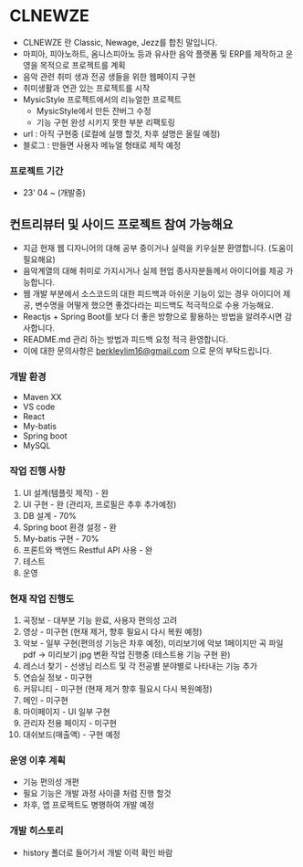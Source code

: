 # CLNEWZE
- CLNEWZE 란 Classic, Newage, Jezz를 합친 말입니다.
- 마피아, 피아노하트, 옴니스피아노 등과 유사한 음악 플랫폼 및 ERP를 제작하고 운영을 목적으로 프로젝트를 계획
- 음악 관련 취미 생과 전공 생들을 위한 웹페이지 구현 
- 취미생활과 연관 있는 프로젝트를 시작
- MysicStyle 프로젝트에서의 리뉴얼한 프로젝트
  - MysicStyle에서 만든 잔버그 수정
  - 기능 구현 완성 시키지 못한 부분 리팩토링
- url : 아직 구현중 (로컬에 실행 할것, 차후 설명은 올릴 예정)
- 블로그 : 만들면 사용자 메뉴얼 형태로 제작 예정

### 프로젝트 기간
- 23' 04 ~ (개발중)

## 컨트리뷰터 및 사이드 프로젝트 참여 가능해요
- 지금 현재 웹 디자니어의 대해 공부 중이거나 실력을 키우실분 환영합니다. (도움이 필요해요)
- 음악계열의 대해 취미로 가지시거나 실제 현업 종사자분들께서 아이디어를 제공 가능합니다.
- 웹 개발 부분에서 소스코드의 대한 피드백과 아쉬운 기능이 있는 경우 아이디어 제공, 변수명을 어떻게 했으면 좋겠다라는 피드백도 적극적으로 수용 가능해요.
- Reactjs + Spring Boot를 보다 더 좋은 방향으로 활용하는 방법을 알려주시면 감사합니다.
- README.md 관리 하는 방법과 피드백 요청 적극 환영합니다.
- 이에 대한 문의사항은 berkleylim16@gmail.com 으로 문의 부탁드립니다.

### 개발 환경
- Maven XX
- VS code
- React
- My-batis
- Spring boot
- MySQL


### 작업 진행 사항
1) UI 설계(템플릿 제작) - 완
2) UI 구현 - 완 (관리자, 프로필은 추후 추가예정)
3) DB 설계 - 70%
4) Spring boot 환경 설정 - 완
5) My-batis 구현 - 70% 
6) 프론트와 백엔드 Restful API 사용 - 완
7) 테스트 
8) 운영


### 현재 작업 진행도
1) 곡정보 - 대부분 기능 완료, 사용자 편의성 고려
2) 영상 - 미구현 (현재 제거, 향후 필요시 다시 복원 예정)
3) 악보 - 일부 구현(편의성 기능은 차후 예정), 미리보기에 악보 1페이지만 곡 파일 pdf -> 미리보기 jpg 변환 작업 진행중 (테스트용 기능 구현 완)
4) 레스너 찾기 - 선생님 리스트 및 각 전공별 분야별로 나타내는 기능 추가
5) 연습실 정보 - 미구현
6) 커뮤니티 - 미구현 (현재 제거 향후 필요시 다시 복원예정)
7) 메인 - 미구현
8) 마이페이지 - UI 일부 구현
9) 관리자 전용 페이지 - 미구현
10) 대쉬보드(매출액) - 구현 예정

### 운영 이후 계획
- 기능 편의성 개편
- 필요 기능은 개발 과정 사이클 처럼 진행 할것
- 차후, 앱 프로젝트도 병행하여 개발 예정


### 개발 히스토리
- history 폴더로 들어가서 개발 이력 확인 바람
